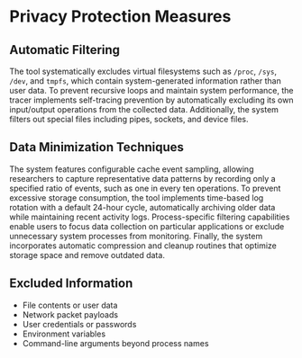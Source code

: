 # Privacy Protection Measures
## Automatic Filtering
The tool systematically excludes virtual filesystems such as `/proc`, `/sys`, `/dev`, and `tmpfs`, which contain system-generated information rather than user data. To prevent recursive loops and maintain system performance, the tracer implements self-tracing prevention by automatically excluding its own input/output operations from the collected data. Additionally, the system filters out special files including pipes, sockets, and device files.

## Data Minimization Techniques
The system features configurable cache event sampling, allowing researchers to capture representative data patterns by recording only a specified ratio of events, such as one in every ten operations. To prevent excessive storage consumption, the tool implements time-based log rotation with a default 24-hour cycle, automatically archiving older data while maintaining recent activity logs. Process-specific filtering capabilities enable users to focus data collection on particular applications or exclude unnecessary system processes from monitoring. Finally, the system incorporates automatic compression and cleanup routines that optimize storage space and remove outdated data.

## Excluded Information
- File contents or user data
- Network packet payloads
- User credentials or passwords
- Environment variables
- Command-line arguments beyond process names
